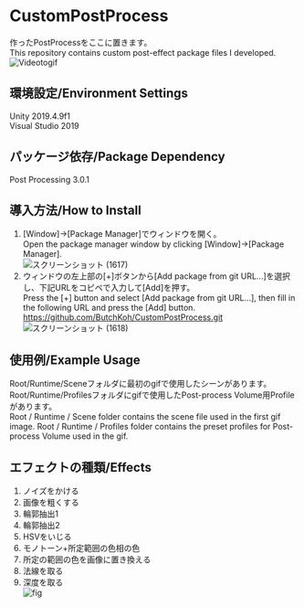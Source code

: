 # CustomPostProcess
作ったPostProcessをここに置きます。<br>
This repository contains custom post-effect package files I developed.
![Videotogif](https://user-images.githubusercontent.com/64464106/107236836-70b5b900-6a69-11eb-8859-6a035b3747eb.gif)

## 環境設定/Environment Settings
Unity 2019.4.9f1<br>
Visual Studio 2019

## パッケージ依存/Package Dependency
Post Processing 3.0.1

## 導入方法/How to Install
1. [Window]->[Package Manager]でウィンドウを開く。<br>
  Open the package manager window by clicking [Window]->[Package Manager].<br>
![スクリーンショット (1617)](https://user-images.githubusercontent.com/64464106/107238645-6eecf500-6a6b-11eb-89e4-ed7c654384ca.png)<br>
2. ウィンドウの左上部の[+]ボタンから[Add package from git URL...]を選択し、下記URLをコピペで入力して[Add]を押す。<br>
  Press the [+] button and select [Add package from git URL...], then fill in the following URL and press the [Add] button.<br>
  https://github.com/ButchKoh/CustomPostProcess.git<br>
![スクリーンショット (1618)](https://user-images.githubusercontent.com/64464106/107238654-72807c00-6a6b-11eb-8eb3-9b28a27b89fd.png)

## 使用例/Example Usage
Root/Runtime/Sceneフォルダに最初のgifで使用したシーンがあります。Root/Runtime/Profilesフォルダにgifで使用したPost-process Volume用Profileがあります。<br>
Root / Runtime / Scene folder contains the scene file used in the first gif image. 
Root / Runtime / Profiles folder contains the preset profiles for Post-process Volume used in the gif.

## エフェクトの種類/Effects
1. ノイズをかける<br>
2. 画像を粗くする<br>
3. 輪郭抽出1<br>
4. 輪郭抽出2<br>
5. HSVをいじる<br>
6. モノトーン+所定範囲の色相の色<br>
7. 所定の範囲の色を画像に置き換える<br>
8. 法線を取る<br>
9. 深度を取る<br>
![fig](https://user-images.githubusercontent.com/64464106/108764122-882a9100-7595-11eb-92f9-2ad597f5acf8.png)
